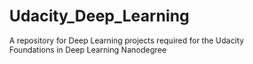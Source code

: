 # Udacity_Deep_Learning
A repository for Deep Learning projects required for the Udacity Foundations in Deep Learning Nanodegree
